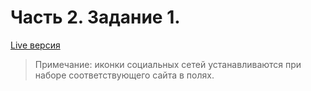 # Часть 2. Задание 1.

[Live версия](https://test-uni-lalivirtei.netlify.app/practice-1/)

>Примечание: иконки социальных сетей устанавливаются при наборе соответствующего сайта в полях.